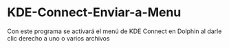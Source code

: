 # KDE-Connect-Enviar-a-Menu
Con este programa se activará el menú de KDE Connect en Dolphin al darle clic derecho a uno o varios archivos
